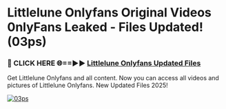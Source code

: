 # Littlelune Onlyfans Original Videos 0nlyFans Leaked - Files Updated! (03ps)

<h3>🔴 CLICK HERE 🌐==►► <a href="https://tinyurl.com/2m67pmp6" rel="nofollow">Littlelune Onlyfans Updated Files</a></h3>

Get Littlelune Onlyfans and all content. Now you can access all videos and pictures of Littlelune Onlyfans. New Updated Files 2025!

[![03ps](https://i.imgur.com/H4QAA4z.gif)](https://tinyurl.com/2m67pmp6)